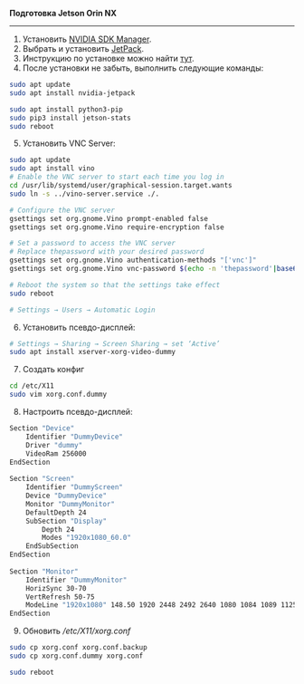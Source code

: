 **Подготовка Jetson Orin NX**  

---
1. Установить [NVIDIA SDK Manager](https://developer.nvidia.com/sdk-manager).
2. Выбрать и установить [JetPack](https://developer.nvidia.com/embedded/jetpack).
3. Инструкцию по установке можно найти [тут](https://www.waveshare.com/wiki/JETSON-ORIN-NX-16G-DEV-KIT#JETSON-ORIN-IO-BASE_User_Guide).
4. После установки не забыть, выполнить следующие команды:
```bash
sudo apt update
sudo apt install nvidia-jetpack

sudo apt install python3-pip
sudo pip3 install jetson-stats
sudo reboot
```
5. Установить VNC Server:
```bash
sudo apt update
sudo apt install vino
# Enable the VNC server to start each time you log in
cd /usr/lib/systemd/user/graphical-session.target.wants
sudo ln -s ../vino-server.service ./.

# Configure the VNC server
gsettings set org.gnome.Vino prompt-enabled false
gsettings set org.gnome.Vino require-encryption false

# Set a password to access the VNC server
# Replace thepassword with your desired password
gsettings set org.gnome.Vino authentication-methods "['vnc']"
gsettings set org.gnome.Vino vnc-password $(echo -n 'thepassword'|base64)

# Reboot the system so that the settings take effect
sudo reboot

# Settings → Users → Automatic Login
```
6. Установить псевдо-дисплей: 

```bash
# Settings → Sharing → Screen Sharing → set ‘Active’
sudo apt install xserver-xorg-video-dummy
```
7. Создать конфиг
```bash
cd /etc/X11
sudo vim xorg.conf.dummy
```
8. Настроить псевдо-дисплей:
```bash
Section "Device"
    Identifier "DummyDevice"
    Driver "dummy"
    VideoRam 256000
EndSection
 
Section "Screen"
    Identifier "DummyScreen"
    Device "DummyDevice"
    Monitor "DummyMonitor"
    DefaultDepth 24
    SubSection "Display"
        Depth 24
        Modes "1920x1080_60.0"
    EndSubSection
EndSection
 
Section "Monitor"
    Identifier "DummyMonitor"
    HorizSync 30-70
    VertRefresh 50-75
    ModeLine "1920x1080" 148.50 1920 2448 2492 2640 1080 1084 1089 1125 +Hsync +Vsync
EndSection

```
9. Обновить */etc/X11/xorg.conf*
```bash
sudo cp xorg.conf xorg.conf.backup
sudo cp xorg.conf.dummy xorg.conf

sudo reboot
```
